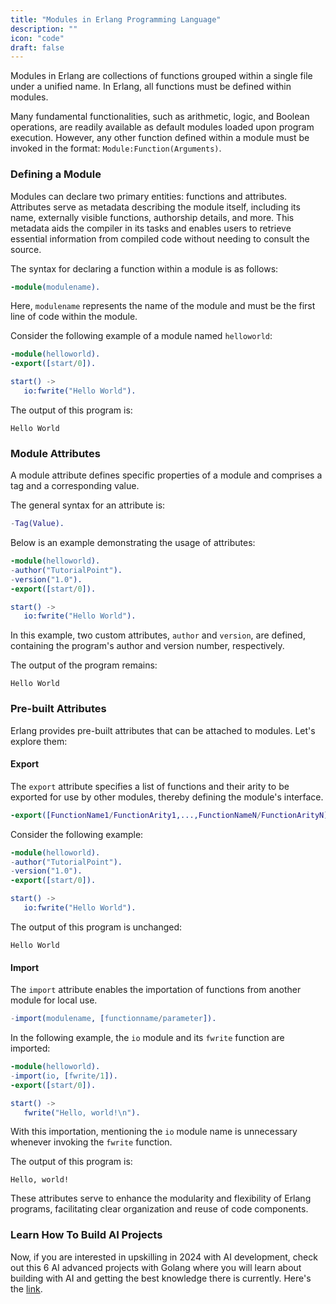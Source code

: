 ```yaml
---
title: "Modules in Erlang Programming Language"
description: ""
icon: "code"
draft: false
---
```


Modules in Erlang are collections of functions grouped within a single file under a unified name. In Erlang, all functions must be defined within modules.

Many fundamental functionalities, such as arithmetic, logic, and Boolean operations, are readily available as default modules loaded upon program execution. However, any other function defined within a module must be invoked in the format: `Module:Function(Arguments)`.

### Defining a Module

Modules can declare two primary entities: functions and attributes. Attributes serve as metadata describing the module itself, including its name, externally visible functions, authorship details, and more. This metadata aids the compiler in its tasks and enables users to retrieve essential information from compiled code without needing to consult the source.

The syntax for declaring a function within a module is as follows:

```erlang
-module(modulename).
```

Here, `modulename` represents the name of the module and must be the first line of code within the module.

Consider the following example of a module named `helloworld`:

```erlang
-module(helloworld).
-export([start/0]).

start() ->
   io:fwrite("Hello World").
```

The output of this program is:

```
Hello World
```

### Module Attributes

A module attribute defines specific properties of a module and comprises a tag and a corresponding value.

The general syntax for an attribute is:

```erlang
-Tag(Value).
```

Below is an example demonstrating the usage of attributes:

```erlang
-module(helloworld).
-author("TutorialPoint").
-version("1.0").
-export([start/0]).

start() ->
   io:fwrite("Hello World").
```

In this example, two custom attributes, `author` and `version`, are defined, containing the program's author and version number, respectively.

The output of the program remains:

```
Hello World
```

### Pre-built Attributes

Erlang provides pre-built attributes that can be attached to modules. Let's explore them:

#### Export

The `export` attribute specifies a list of functions and their arity to be exported for use by other modules, thereby defining the module's interface.

```erlang
-export([FunctionName1/FunctionArity1,...,FunctionNameN/FunctionArityN]).
```

Consider the following example:

```erlang
-module(helloworld).
-author("TutorialPoint").
-version("1.0").
-export([start/0]).

start() ->
   io:fwrite("Hello World").
```

The output of this program is unchanged:

```
Hello World
```

#### Import

The `import` attribute enables the importation of functions from another module for local use.

```erlang
-import(modulename, [functionname/parameter]).
```

In the following example, the `io` module and its `fwrite` function are imported:

```erlang
-module(helloworld).
-import(io, [fwrite/1]).
-export([start/0]).

start() ->
   fwrite("Hello, world!\n").
```

With this importation, mentioning the `io` module name is unnecessary whenever invoking the `fwrite` function.

The output of this program is:

```
Hello, world!
```

These attributes serve to enhance the modularity and flexibility of Erlang programs, facilitating clear organization and reuse of code components.

### Learn How To Build AI Projects

Now, if you are interested in upskilling in 2024 with AI development, check out this 6 AI advanced projects with Golang where you will learn about building with AI and getting the best knowledge there is currently. Here's the [link](https://akhilsharmatech.gumroad.com/l/zgxqq).
